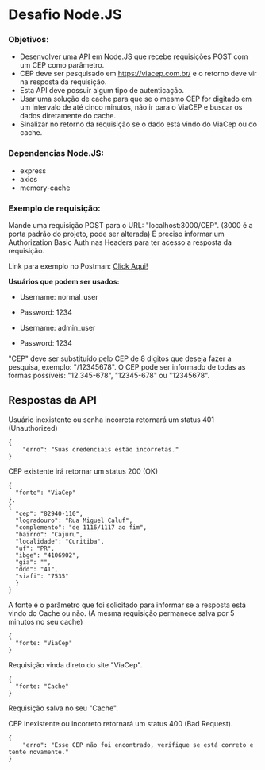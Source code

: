# Desafio Node.JS

### Objetivos:
- Desenvolver uma API em Node.JS que recebe requisições POST com um CEP como parâmetro.
- CEP deve ser pesquisado em https://viacep.com.br/ e o retorno deve vir na resposta da requisição.
- Esta API deve possuir algum tipo de autenticação.
- Usar uma solução de cache para que se o mesmo CEP for digitado em um intervalo de até cinco minutos, não ir para o ViaCEP e buscar os dados diretamente do cache.
- Sinalizar no retorno da requisição se o dado está vindo do ViaCep ou do cache.

### Dependencias Node.JS:
- express
- axios
- memory-cache

### Exemplo de requisição:

Mande uma requisição POST para o URL: "localhost:3000/CEP". (3000 é a porta padrão do projeto, pode ser alterada)
É preciso informar um Authorization Basic Auth nas Headers para ter acesso a resposta da requisição.

Link para exemplo no Postman: [Click Aqui!](https://www.postman.com/kyzzk/workspace/desafio-nodejs/collection/19365080-4e75e4cf-584c-4718-817c-3b0b9f60b7a6?action=share&creator=19365080)

**Usuários que podem ser usados:**

- Username: normal_user
- Password: 1234

- Username: admin_user
- Password: 1234


"CEP" deve ser substituído pelo CEP de 8 digitos que deseja fazer a pesquisa, exemplo: "/12345678". O CEP pode ser informado de todas as formas possíveis: "12.345-678", "12345-678" ou "12345678".

## Respostas da API

Usuário inexistente ou senha incorreta retornará um status 401 (Unauthorized)
```
{
    "erro": "Suas credenciais estão incorretas."
}
```

CEP existente irá retornar um status 200 (OK)
```
{
  "fonte": "ViaCep"
},
{
  "cep": "82940-110",
  "logradouro": "Rua Miguel Caluf",
  "complemento": "de 1116/1117 ao fim",
  "bairro": "Cajuru",
  "localidade": "Curitiba",
  "uf": "PR",
  "ibge": "4106902",
  "gia": "",
  "ddd": "41",
  "siafi": "7535"
  }
}
```
A fonte é o parâmetro que foi solicitado para informar se a resposta está vindo do Cache ou não.
(A mesma requisição permanece salva por 5 minutos no seu cache)
```
{
  "fonte: "ViaCep"
}
```
Requisição vinda direto do site "ViaCep".
```
{
  "fonte: "Cache"
}
```
Requisição salva no seu "Cache".

CEP inexistente ou incorreto retornará um status 400 (Bad Request).
```
{
    "erro": "Esse CEP não foi encontrado, verifique se está correto e tente novamente."
}
```
